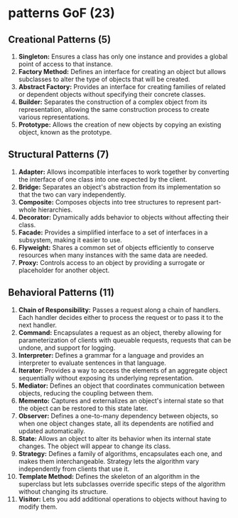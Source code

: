 # patterns GoF (23)

## Creational Patterns (5)

1. **Singleton:** Ensures a class has only one instance and provides a global point of access to that instance.
2. **Factory Method:** Defines an interface for creating an object but allows subclasses to alter the type of objects that will be created.
3. **Abstract Factory:** Provides an interface for creating families of related or dependent objects without specifying their concrete classes.
4. **Builder:** Separates the construction of a complex object from its representation, allowing the same construction process to create various representations.
5. **Prototype:** Allows the creation of new objects by copying an existing object, known as the prototype.

## Structural Patterns (7)

1. **Adapter:** Allows incompatible interfaces to work together by converting the interface of one class into one expected by the client.
2. **Bridge:** Separates an object's abstraction from its implementation so that the two can vary independently.
3. **Composite:** Composes objects into tree structures to represent part-whole hierarchies.
4. **Decorator:** Dynamically adds behavior to objects without affecting their class.
5. **Facade:** Provides a simplified interface to a set of interfaces in a subsystem, making it easier to use.
6. **Flyweight:** Shares a common set of objects efficiently to conserve resources when many instances with the same data are needed.
7. **Proxy:** Controls access to an object by providing a surrogate or placeholder for another object.

## Behavioral Patterns (11)

1. **Chain of Responsibility:** Passes a request along a chain of handlers. Each handler decides either to process the request or to pass it to the next handler.
2. **Command:** Encapsulates a request as an object, thereby allowing for parameterization of clients with queuable requests, requests that can be undone, and support for logging.
3. **Interpreter:** Defines a grammar for a language and provides an interpreter to evaluate sentences in that language.
4. **Iterator:** Provides a way to access the elements of an aggregate object sequentially without exposing its underlying representation.
5. **Mediator:** Defines an object that coordinates communication between objects, reducing the coupling between them.
6. **Memento:** Captures and externalizes an object's internal state so that the object can be restored to this state later.
7. **Observer:** Defines a one-to-many dependency between objects, so when one object changes state, all its dependents are notified and updated automatically.
8. **State:** Allows an object to alter its behavior when its internal state changes. The object will appear to change its class.
9. **Strategy:** Defines a family of algorithms, encapsulates each one, and makes them interchangeable. Strategy lets the algorithm vary independently from clients that use it.
10. **Template Method:** Defines the skeleton of an algorithm in the superclass but lets subclasses override specific steps of the algorithm without changing its structure.
11. **Visitor:** Lets you add additional operations to objects without having to modify them.
